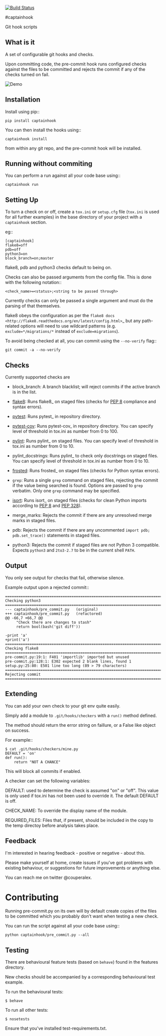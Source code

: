 [![Build Status](https://travis-ci.org/alexcouper/captainhook.svg?branch=master)](https://travis-ci.org/alexcouper/captainhook)


#captainhook

Git hook scripts

## What is it

A set of configurable git hooks and checks.

Upon committing code, the pre-commit hook runs configured checks against the
files to be committed and rejects the commit if any of the checks turned on fail.

![Demo](http://f.cl.ly/items/3H0a1q2b090q2s2N3N2m/demo2.gif)

## Installation

Install using pip::

    pip install captainhook

You can then install the hooks using::

    captainhook install

from within any git repo, and the pre-commit hook will be installed.

## Running without commiting

You can perform a run against all your code base using::

    captainhook run


## Setting Up

To turn a check on or off, create a ``tox.ini`` or ``setup.cfg`` file (``tox.ini`` is used for all further examples)
in the base directory of your project with a ``captainhook`` section.

eg::


    [captainhook]
    flake8=off
    pdb=off
    python3=on
    block_branch=on;master


flake8, pdb and python3 checks default to being on.

Checks can also be passed arguments from the config file. This is done with
the following notation::

    <check_name>=<status>;<string to be passed through>

Currently checks can only be passed a single argument and must do the parsing
of that themselves.

flake8 obeys the configuration as per the
`flake8 docs <http://flake8.readthedocs.org/en/latest/config.html>`_ but any
path-related options will need to use wildcard patterns (e.g.
`exclude=*/migrations/*` instead of `exclude=migrations`).

To avoid being checked at all, you can commit using the ``--no-verify`` flag::

    git commit -a --no-verify


## Checks

Currently supported checks are

- block_branch: A branch blacklist; will reject commits if the active branch is
  in the list.

- [flake8](https://pypi.python.org/pypi/flake8): 
  Runs flake8_ on staged files (checks for [PEP 8](https://www.python.org/dev/peps/pep-0008/)
  compliance and syntax errors).

- [pytest](http://pytest.org/latest/):
  Runs pytest_ in repository directory.

- [pytest-cov](https://pypi.python.org/pypi/pytest-cov):
  Runs pytest-cov_ in repository directory.
  You can specify level of threshold in tox.ini as number from 0 to 100.

- [pylint](http://www.pylint.org/):
  Runs pylint_ on staged files. You can specify level of threshold
  in tox.ini as number from 0 to 10.

- pylint_docstrings: Runs pylint_ to check only docstrings on staged files.
  You can specify level of threshold in tox.ini as number from 0 to 10.

- [frosted](https://pypi.python.org/pypi/frosted): 
  Runs frosted_ on staged files (checks for Python syntax errors).

- ``grep``: Runs a single ``grep`` command on staged files, rejecting the
  commit if the value being searched is found. Options are passed to ``grep``
  verbatim. Only one ``grep`` command may be specified.

- [isort](https://pypi.python.org/pypi/isort):
  Runs isort_ on staged files (checks for clean Python imports according
  to [PEP 8](https://www.python.org/dev/peps/pep-0008/) and 
  [PEP 328](https://www.python.org/dev/peps/pep-0328/)).

- merge_marks: Rejects the commit if there are any unresolved merge marks in
  staged files.

- pdb: Rejects the commit if there are any uncommented ``import pdb;
  pdb.set_trace()`` statements in staged files.

- python3: Rejects the commit if staged files are not Python 3 compatible.
  Expects ``python3`` and ``2to3-2.7`` to be in the current shell ``PATH``.

## Output

You only see output for checks that fail, otherwise silence.

Example output upon a rejected commit::


    ===============================================================================
    Checking python3
    ===============================================================================
    --- captainhook/pre_commit.py   (original)
    +++ captainhook/pre_commit.py   (refactored)
    @@ -66,7 +66,7 @@
         "Check there are changes to stash"
         return bool(bash('git diff'))

    -print 'a'
    +print('a')
    ===============================================================================
    Checking flake8
    ===============================================================================
    pre-commit.py:19:1: F401 'importlib' imported but unused
    pre-commit.py:128:1: E302 expected 2 blank lines, found 1
    setup.py:25:80: E501 line too long (89 > 79 characters)
    ===============================================================================
    Rejecting commit
    ===============================================================================


## Extending

You can add your own check to your git env quite easily.

Simply add a module to ``.git/hooks/checkers`` with a ``run()`` method defined.

The method should return the error string on faillure, or a False like object
on success.

For example::

    $ cat .git/hooks/checkers/mine.py
    DEFAULT = 'on'
    def run():
        return "NOT A CHANCE"

This will block all commits if enabled.

A checker can set the following variables:

DEFAULT: used to determine the check is assumed "on" or "off". This value is
only used if tox.ini has not been used to override it. The default DEFAULT is
off.

CHECK_NAME: To override the display name of the module.

REQUIRED_FILES: Files that, if present, should be included in the copy to the
temp directoy before analysis takes place.

## Feedback

I'm interested in hearing feedback - positive or negative - about this.

Please make yourself at home, create issues if you've got problems with existing behaviour, or suggestions for future improvements or anything else.

You can reach me on twitter @couperalex.

# Contributing

Running pre-commit.py on its own will by default create copies of the files to
be committed which you probably don't want when testing a new check.

You can run the script against all your code base using::

    python captainhook/pre_commit.py --all


## Testing

There are behavioural feature tests (based on ``behave``) found in the features
directory.

New checks should be accompanied by a corresponding behavioural test example.

To run the behavioural tests:

    $ behave

To run all other tests:

    $ nosetests

Ensure that you've installed test-requirements.txt.
